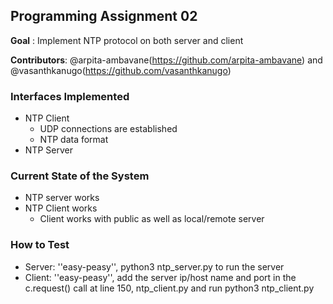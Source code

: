 ## Programming Assignment 02
**Goal** : Implement NTP protocol on both server and client

**Contributors**: @arpita-ambavane(https://github.com/arpita-ambavane) and @vasanthkanugo(https://github.com/vasanthkanugo)

### Interfaces Implemented
- NTP Client
  - UDP connections are established
  - NTP data format 
- NTP Server

### Current State of the System
- NTP server works   
- NTP Client works
  - Client works with public as well as local/remote server

### How to Test
- Server: ''easy-peasy'', python3 ntp_server.py to run the server
- Client: ''easy-peasy'', add the server ip/host name and port in the c.request() call at line 150,  ntp_client.py and run python3 ntp_client.py
